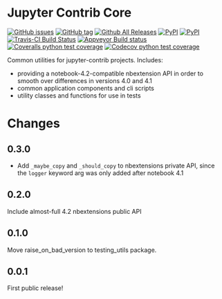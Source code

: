 Jupyter Contrib Core
====================

[![GitHub issues](https://img.shields.io/github/issues/jupyter-contrib/jupyter_contrib_core.svg?maxAge=3600)](https://github.com/jupyter-contrib/jupyter_contrib_core/issues) [![GitHub tag](https://img.shields.io/github/tag/jupyter-contrib/jupyter_contrib_core.svg?maxAge=3600)](https://github.com/jupyter-contrib/jupyter_contrib_core) [![Github All Releases](https://img.shields.io/github/downloads/jupyter-contrib/jupyter_contrib_core/total.svg?maxAge=3600)](https://github.com/jupyter-contrib/jupyter_contrib_core) [![PyPI](https://img.shields.io/pypi/v/jupyter_contrib_core.svg?maxAge=3600)](https://pypi.python.org/pypi/jupyter_contrib_core) [![PyPI](https://img.shields.io/pypi/dm/jupyter_contrib_core.svg?maxAge=3600)](https://pypi.python.org/pypi/jupyter_contrib_core)
<br/>
[![Travis-CI Build Status](https://img.shields.io/travis/Jupyter-contrib/jupyter_contrib_core.svg?maxAge=3600&label=Travis)](https://travis-ci.org/Jupyter-contrib/jupyter_contrib_core) [![Appveyor Build status](https://img.shields.io/appveyor/ci/jcb91/jupyter-contrib-core.svg?maxAge=3600&label=Appveyor)](https://ci.appveyor.com/project/jcb91/jupyter-contrib-core) [![Coveralls python test coverage](https://img.shields.io/coveralls/Jupyter-contrib/jupyter_contrib_core/master.svg?maxAge=3600&label=Coveralls)](https://coveralls.io/github/Jupyter-contrib/jupyter_contrib_core) [![Codecov python test coverage](https://img.shields.io/codecov/c/github/Jupyter-contrib/jupyter_contrib_core/master.svg?maxAge=3600&label=Codecov)](https://codecov.io/gh/Jupyter-contrib/jupyter_contrib_core)

Common utilities for jupyter-contrib projects. Includes:

-   providing a notebook-4.2-compatible nbextension API in order to
    smooth over differences in versions 4.0 and 4.1
-   common application components and cli scripts
-   utility classes and functions for use in tests


Changes
=======

0.3.0
-----

* Add `_maybe_copy` and `_should_copy` to nbextensions private API, since the
  `logger` keyword arg was only added after notebook 4.1

0.2.0
-----

Include almost-full 4.2 nbextensions public API

0.1.0
-----

Move raise_on_bad_version to testing_utils package.

0.0.1
-----

First public release!

